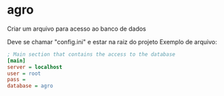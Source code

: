 # agro

Criar um arquivo para acesso ao banco de dados

Deve se chamar "config.ini" e estar na raiz do projeto
Exemplo de arquivo:

```ini
; Main section that contains the access to the database
[main]
server = localhost
user = root
pass = 
database = agro
